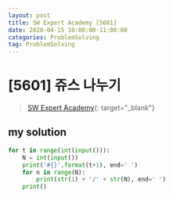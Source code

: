 ```yaml
---
layout: post
title: SW Expert Academy [5601]
date: 2020-04-15 10:00:00-11:00:00
categories: ProblemSolving
tag: ProblemSolving
---
```


# [5601] 쥬스 나누기
> [SW Expert Academy](https://swexpertacademy.com/main/main.do){: target="_blank"}

## my solution
```python
for t in range(int(input())):
    N = int(input())
    print('#{}'.format(t+1), end=' ')
    for n in range(N):
        print(str(1) + '/' + str(N), end=' ')
    print()
```
